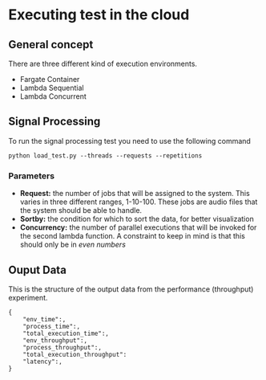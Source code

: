 # Executing test in the cloud

## General concept

There are three different kind of execution environments.

- Fargate Container
- Lambda Sequential
- Lambda Concurrent

## Signal Processing

To run the signal processing test you need to use the following command

`python load_test.py --threads --requests --repetitions`

### Parameters

- **Request:** the number of jobs that will be assigned to the system. This varies in three different ranges, 1-10-100. These jobs are audio files that the system should be able to handle.
- **Sortby:** the condition for which to sort the data, for better visualization
- **Concurrency:** the number of parallel executions that will be invoked for the second lambda function. A constraint to keep in mind is that this should only be in *even numbers*

## Ouput Data

This is the structure of the output data from the performance (throughput) experiment.

```
{
    "env_time":,
    "process_time":,
    "total_execution_time":,
    "env_throughput":,
    "process_throughput":,
    "total_execution_throughput":
    "latency":,
}
```